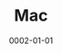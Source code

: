 ---
title: Mac
date: 0002-01-01
ico: fa-brands fa-apple
color: gray-300
hardware:
  - type: Laptop
    name: MacBook › Pro
    sub:
      - '2021'
      - M1 Pro
      - 14"
      - 8-core
    link: 'https://amzn.com/dp/B09JQL8KP9?tag=qrayg-20'
  - type: Dock
    name: Brydge › Stone Pro
    sub:
      - Thunderbolt 3
    link: 'https://amzn.com/dp/B08G9WDH6B?tag=qrayg-20'
  - type: Hub
    name: Satechi › Stand
    sub:
      - 3x USB3
      - 1x USBC
      - SD/microSD
    link: 'https://amzn.com/dp/B07GX1WW47?tag=qrayg-20'
  - type: External SSD
    name: Samsung › T7
    sub:
      - 500GB
    link: 'https://amzn.com/dp/B0874XN4D8?tag=qrayg-20'
---